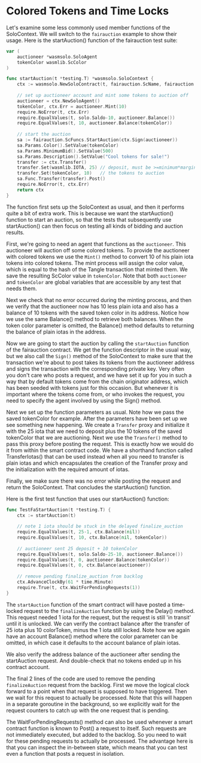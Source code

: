 # Colored Tokens and Time Locks

Let's examine some less commonly used member functions of the SoloContext. We will 
switch to the `fairauction` example to show their usage. Here is the startAuction() 
function of the fairauction test suite:

```go
var (
    auctioneer *wasmsolo.SoloAgent
    tokenColor wasmlib.ScColor
)

func startAuction(t *testing.T) *wasmsolo.SoloContext {
    ctx := wasmsolo.NewSoloContract(t, fairauction.ScName, fairauction.OnLoad)
    
    // set up auctioneer account and mint some tokens to auction off
    auctioneer = ctx.NewSoloAgent()
    tokenColor, ctx.Err = auctioneer.Mint(10)
    require.NoError(t, ctx.Err)
    require.EqualValues(t, solo.Saldo-10, auctioneer.Balance())
    require.EqualValues(t, 10, auctioneer.Balance(tokenColor))
    
    // start the auction
    sa := fairauction.ScFuncs.StartAuction(ctx.Sign(auctioneer))
    sa.Params.Color().SetValue(tokenColor)
    sa.Params.MinimumBid().SetValue(500)
    sa.Params.Description().SetValue("Cool tokens for sale!")
    transfer := ctx.Transfer()
    transfer.Set(wasmlib.IOTA, 25) // deposit, must be >=minimum*margin
    transfer.Set(tokenColor, 10)   // the tokens to auction
    sa.Func.Transfer(transfer).Post()
    require.NoError(t, ctx.Err)
    return ctx
}
```

The function first sets up the SoloContext as usual, and then it performs quite a bit of
extra work. This is because we want the startAuction() function to start an auction, so
that the tests that subsequently use startAuction() can then focus on testing all kinds of
bidding and auction results.

First, we're going to need an agent that functions as the `auctioneer`. This auctioneer
will auction off some colored tokens. To provide the auctioneer with colored tokens we use
the `Mint()` method to convert 10 of his plain iota tokens into colored tokens. The mint
process will assign the color value, which is equal to the hash of the Tangle transaction
that minted them. We save the resulting ScColor value in `tokenColor`. Note that both 
`auctioneer` and `tokenColor` are global variables that are accessible by any test 
that needs them.

Next we check that no error occurred during the minting process, and then we verify that
the auctioneer now has 10 less plain iota and also has a balance of 10 tokens with the
saved token color in its address. Notice how we use the same Balance() method to retrieve
both balances. When the token color parameter is omitted, the Balance() method defaults to
returning the balance of plain iotas in the address.

Now we are going to start the auction by calling the `startAuction` function of the
fairauction contract. We get the function descriptor in the usual way, but we also call
the `Sign()` method of the SoloContext to make sure that the transaction we're about to
post takes its tokens from the auctioneer address and signs the transaction with the
corresponding private key. Very often you don't care who posts a request, and we have set
it up for you in such a way that by default tokens come from the chain originator address,
which has been seeded with tokens just for this occasion. But whenever it is important
where the tokens come from, or who invokes the request, you need to specify the agent
involved by using the Sign() method.

Next we set up the function parameters as usual. Note how we pass the saved tokenColor for
example. After the parameters have been set up we see something new happening. We create
a `Transfer` proxy and initialize it with the 25 iota that we need to deposit plus the 10
tokens of the saved tokenColor that we are auctioning. Next we use the `Transfer()` method
to pass this proxy before posting the request. This is exactly how we would do it from
within the smart contract code. We have a shorthand function called TransferIotas() that
can be used instead when all you need to transfer is plain iotas and which encapsulates
the creation of the Transfer proxy and the initialization with the required amount of
iotas.

Finally, we make sure there was no error while posting the request and return the 
SoloContext. That concludes the startAuction() function.

Here is the first test function that uses our startAuction() function:

```go
func TestFaStartAuction(t *testing.T) {
    ctx := startAuction(t)
    
    // note 1 iota should be stuck in the delayed finalize_auction
    require.EqualValues(t, 25-1, ctx.Balance(nil))
    require.EqualValues(t, 10, ctx.Balance(nil, tokenColor))
    
    // auctioneer sent 25 deposit + 10 tokenColor
    require.EqualValues(t, solo.Saldo-25-10, auctioneer.Balance())
    require.EqualValues(t, 0, auctioneer.Balance(tokenColor))
    require.EqualValues(t, 0, ctx.Balance(auctioneer))
    
    // remove pending finalize_auction from backlog
    ctx.AdvanceClockBy(61 * time.Minute)
    require.True(t, ctx.WaitForPendingRequests(1))
}
```

The `startAuction` function of the smart contract will have posted a time-locked request
to the `finalizeAuction` function by using the Delay() method. This request needed 1 iota
for the request, but the request is still 'in transit' until it is unlocked. We can verify
the contract balance after the transfer of 25 iota plus 10 colorToken, minus the 1 iota
still locked. Note how we again have an account Balance() method where the color parameter
can be omitted, in which case it defaults to the account balance of plain iotas.

We also verify the address balance of the auctioneer after sending the startAuction 
request. And double-check that no tokens ended up in his contract account.

The final 2 lines of the code are used to remove the pending `finalizeAuction` request 
from the backlog. First we move the logical clock forward to a point when that request 
is supposed to have triggered. Then we wait for this request to actually be processed. 
Note that this will happen in a separate goroutine in the background, so we explicitly 
wait for the request counters to catch up with the one request that is pending.

The WaitForPendingRequests() method can also be used whenever a smart contract 
function is known to Post() a request to itself. Such requests are not immediately 
executed, but added to the backlog. So you need to wait for these pending requests to 
actually be processed. The advantage here is that you can inspect the in-between state,
which means that you can test even a function that posts a request in isolation.